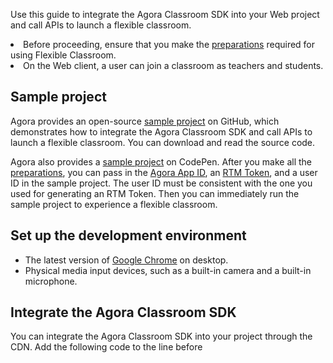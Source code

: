 Use this guide to integrate the Agora Classroom SDK into your Web project and call APIs to launch a flexible classroom.

<div class="alert note"><li>Before proceeding, ensure that you make the <a href="./agora_class_prep">preparations</a> required for using Flexible Classroom.<li>On the Web client, a user can join a classroom as teachers and students.</div>

## Sample project

Agora provides an open-source [sample project](https://github.com/AgoraIO-Community/CloudClass-Desktop) on GitHub, which demonstrates how to integrate the Agora Classroom SDK and call APIs to launch a flexible classroom. You can download and read the source code.

Agora also provides a [sample project](https://codepen.io/agoratechwriter/pen/OJRrOxg) on CodePen. After you make all the [preparations](https://docs.agora.io/cn/agora-class/agora_class_prep?platform=Web), you can pass in the [Agora App ID](https://docs.agora.io/cn/agora-class/agora_class_prep?platform=Web#1-创建-agora-项目并获取-app-id-和-app-证书), an [RTM Token](https://docs.agora.io/cn/agora-class/agora_class_prep?platform=Web#5-生成-rtm-token), and a user ID in the sample project. The user ID must be consistent with the one you used for generating an RTM Token. Then you can immediately run the sample project to experience a flexible classroom.

## Set up the development environment

- The latest version of [Google Chrome](https://www.google.cn/chrome/) on desktop.
- Physical media input devices, such as a built-in camera and a built-in microphone.

## Integrate the Agora Classroom SDK

You can integrate the Agora Classroom SDK into your project through the CDN. Add the following code to the line before <style> in your project.

```html
<script src="https://download.agora.io/edu-apaas/edu_sdk_1.0.js"></script>
```

## Global configuration

Call the `AgoraEduSDK.config` method to configure the SDK globally. Set the following parameters when calling this method:

| Parameter | Description |
| :------ | :----------------------------------------------------------- |
| `appId` | The Agora App ID, see [Get the Agora App ID](https://docs.agora.io/cn/agora-class/agora_class_prep?platform=Web#1-创建-agora-项目并获取-app-id-和-app-证书). |

```js
AgoraEduSDK.config({
   // Agora App ID
   appId: '<YOUR AGORA APPID>',
})
```

## Launch a classroom

You need to create a classroom instance, mount the instance on a Dom element and call the `launch` method to enter the classroom. When calling `launch`, you need to pass in a JSON object containing the following parameters:

| Parameter | Type | Description |
| :--------- | :------ | :----------------------------------------------------------- |
| `rtmToken` | String | The RTM token used for authentication, see [Generate an RTM Token](https://docs.agora.io/cn/agora-class/agora_class_prep?platform=Web#5-生成-rtm-token). |
| `userUuid` | String | User ID. This is the globally unique identifier of a user. **Must be the same as the User ID that you use for generating an RTM token**. The string length must be less than 64 bytes. Supported character scopes are:<li>All lowercase English letters: a to z.<li>All uppercase English letters: A to Z.<li>All numeric characters.<li>0 to 9.<li>The space character.<li>"!", "#", "$", "%", "&", "(", ")", "+", "-", ":", ";", "<", "=", ".", ">", "?", "@", "[", "]", "^", "_", " {", "}", "\|", "~", "," |
| `userName` | String | The user name for display in the classroom. The string length must be less than 64 bytes. |
| `roomUuid` | String | The room ID. This is the globally unique identifier of a classroom. The string length must be less than 64 bytes. Supported character scopes are:<li>All lowercase English letters: a to z.<li>All uppercase English letters: A to Z.<li>All numeric characters.<li>0 to 9.<li>The space character.<li>"!", "#", "$", "%", "&", "(", ")", "+", "-", ":", ";", "<", "=", ".", ">", "?", "@", "[", "]", "^", "_", " {", "}", "\|", "~", "," |
| `roomName` | String | The room name for display in the classroom. The string length must be less than 64 bytes. |
| `roleType` | EduRoleTypeEnum | The role of the user in the classroom:<li>`1`: Teacher.<li>`2`: Student. |
| `roomType` | EduRoomTypeEnum | The room type:<li>`0`: One-to-one Classroom. An online teacher gives an exclusive lesson to only one student.<li>`4`: A small classroom. A teacher gives an online lesson to multiple students. Students do not send their audio and video by default. The maximum number of users in the classroom is 500. During the class, the teacher can invite a student to "take the floor" and share ideas with others. |
| `listener` | ListenerCallback | The state of classroom launching. |
| `pretest` | boolean | Whether to enable the pre-class device test:<li>`true`: Enable the pre-class device test. After this function is enabled, end users can see a page for the device test before entering the classroom. They need to test whether their camera, microphone, and speaker can work properly.<li>`false`: Disable the pre-class device test. |
| `language` | LanguageEnum | The UI language:<li>`zh`: zh-CN.<li>`en`: en-US. |
| `startTime` | Number | The start time (ms) of the class, determined by the first user joining the classroom. |
| `duration` | Number | The duration (ms) of the class, determined by the first user joining the classroom. |
| `courseWareList` | CourseWareList | (Optional) The courseware configuration object for downloading the courseware assigned by the educational institution. This courseware cannot be added or deleted. After passing this object, the SDK downloads the courseware from the Agora cloud storage component to the local when launching the classroom. |
| `personalCourseWareList` | CourseWareList | (Optional) The courseware configuration object for downloading the courseware uploaded by a teacher. After passing this object, the SDK downloads the courseware from the Agora cloud storage component to the local when launching the classroom. |

The following sample code demonstrates how to enter a small classroom as a teacher.

```js
// Configure courseware
let resourceUuid = "xxxxx"
let resourceName = "my ppt slide"
let sceneInfos = []
let sceneInfo = {
    name: "1",
    ppt: {
        src: "pptx://....",
        width: 480,
        "height": 360
    }
}
sceneInfos.push(sceneInfo)

let courseWareList = [{
    resourceUuid,
    resourceName,
    size: 10000,
    updateTime: new Date().getTime(),
    ext: "pptx",
    url:null,
    scenes: sceneInfos,
    taskUuid: "xxxx",
    taskToken: "xxx",
    taskProgress: NetlessTaskProgress
}]

// Launch a classroom
AgoraEduSDK.launch(document.querySelector(`#${this.elem.id}`), {
    rtmToken: "<your rtm token>",
    userUuid: "test",
    userName: "teacher",
    roomUuid: "4321",
    roleType: 1,
    roomType: 4,
    roomName: "demo-class",
    pretest: false,
    language: "en",
    startTime: new Date().getTime(),
    duration: 60 * 30,
    courseWareList: [],
    listener: (evt) => {
        console.log("evt", evt)
    }
})
```

After successful launching a classroom, you can see the following page:

![](https://web-cdn.agora.io/docs-files/1611126476035)